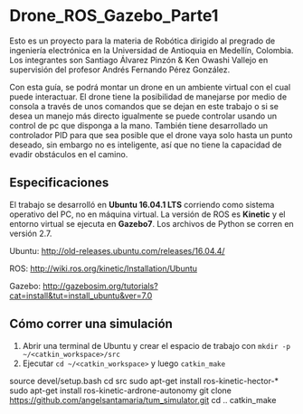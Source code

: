 # Drone_ROS_Gazebo_Parte1
Esto es un proyecto para la materia de Robótica dirigido al pregrado de ingeniería electrónica en la Universidad de Antioquia
en Medellín, Colombia. Los integrantes son Santiago Álvarez Pinzón & Ken Owashi Vallejo en supervisión del profesor Andrés
Fernando Pérez González.

Con esta guía, se podrá montar un drone en un ambiente virtual con el cual puede interactuar. El drone tiene la posibilidad
de manejarse por medio de consola a través de unos comandos que se dejan en este trabajo o si se desea un manejo más directo
igualmente se puede controlar usando un control de pc que disponga a la mano. También tiene desarrollado un controlador PID 
para que sea posible que el drone vaya solo hasta un punto deseado, sin embargo no es inteligente, así que no tiene la 
capacidad de evadir obstáculos en el camino. 

## Especificaciones
El trabajo se desarrolló en **Ubuntu 16.04.1 LTS** corriendo como sistema operativo del PC, no en máquina virtual. La versión de
ROS es **Kinetic** y el entorno virtual se ejecuta en **Gazebo7**. Los archivos de Python se corren en versión 2.7.

Ubuntu: http://old-releases.ubuntu.com/releases/16.04.4/

ROS: http://wiki.ros.org/kinetic/Installation/Ubuntu

Gazebo: http://gazebosim.org/tutorials?cat=install&tut=install_ubuntu&ver=7.0

## Cómo correr una simulación
1. Abrir una terminal de Ubuntu y crear el espacio de trabajo con `mkdir -p ~/<catkin_workspace>/src`
2. Ejecutar `cd ~/<catkin_workspace>` y luego `catkin_make`

source devel/setup.bash
cd src
sudo apt-get install ros-kinetic-hector-*
sudo apt-get install ros-kinetic-ardrone-autonomy
git clone https://github.com/angelsantamaria/tum_simulator.git
cd ..
catkin_make
